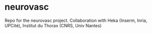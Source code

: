 # neurovasc
Repo for the neurovasc project. Collaboration with Heka (Inserm, Inria, UPCité), Institut du Thorax (CNRS, Univ Nantes) 
